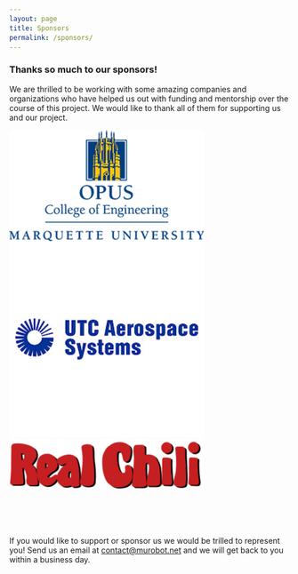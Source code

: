 ```yaml
---
layout: page
title: Sponsors
permalink: /sponsors/
---
```

### Thanks so much to our sponsors!

We are thrilled to be working with some amazing companies and organizations who have helped us out with funding and mentorship over the course of this project. We would like to thank all of them for supporting us and our project.

<div class="grid">
  <div class="grid-image">
    <img alt="Marquette Opus College of Engineering" src="/images/coe.png" width="350"/>
  </div>
  <div class="grid-image">
    <img alt="UTC Aerospace systems" src="/images/utc.jpg" width="350"/>
  </div>
  <div class="grid-image">
    <img alt="Real Chili" src="/images/chili.png" width="350" />
  </div>
</div>

<br/><br/><br/>


If you would like to support or sponsor us we would be trilled to represent you! Send us an email at [contact@murobot.net](mailto:contact@murobot.net) and we will get back to you within a business day.
